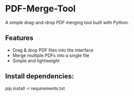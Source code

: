 # PDF-Merge-Tool
A simple drag-and-drop PDF merging tool built with Python.

##  Features
- Drag & drop PDF files into the interface
- Merge multiple PDFs into a single file
- Simple and lightweight

## Install dependencies:
pip install -r requirements.txt

